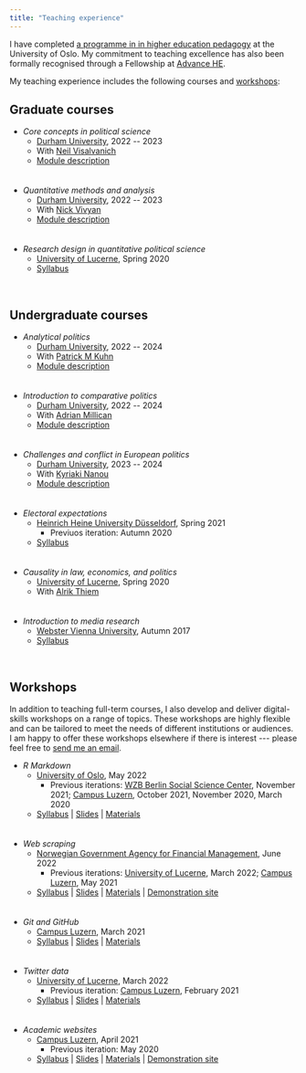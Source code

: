 ```yaml
---
title: "Teaching experience"
---
```


I have completed <a href="https://www.uio.no/link/english/academic-development/" target="_blank">a programme in in higher education pedagogy</a> at the University of Oslo. 
My commitment to teaching excellence has also been formally recognised through a Fellowship at <a href="https://www.advance-he.ac.uk/" target="_blank">Advance HE</a>.

My teaching experience includes the following courses and [workshops](#workshops): 

## Graduate courses

* *Core concepts in political science*
  - <a href="https://www.durham.ac.uk/" target="_blank">Durham University</a>, 2022 -- 2023
  - With <a href="http://www.neilvisal.com/" target="_blank">Neil Visalvanich</a> 
  - <a href="https://www.dur.ac.uk/postgraduate.modules/module_description/?year=2022&module_code=SGIA48030" target="_blank">Module description</a>

<div style = "line-height: 50%;">
    <br>
</div>

* *Quantitative methods and analysis*
  - <a href="https://www.durham.ac.uk/" target="_blank">Durham University</a>, 2022 -- 2023
  - With <a href="https://sites.google.com/view/nickvivyan" target="_blank">Nick Vivyan</a> 
  - <a href="https://www.dur.ac.uk/postgraduate.modules/module_description/?year=2022&module_code=SGIA49915" target="_blank">Module description</a>

<div style = "line-height: 50%;">
    <br>
</div>

* *Research design in quantitative political science*
  - <a href="https://www.unilu.ch/en/" target="_blank">University of Lucerne</a>, Spring 2020
  - <a href="https://resulumit.com/syllabi/20spring_rd.pdf" target="_blank">Syllabus</a>

<br>

## Undergraduate courses

* *Analytical politics*
  - <a href="https://www.durham.ac.uk/" target="_blank">Durham University</a>, 2022 -- 2024
  - With <a href="https://sites.google.com/site/pmkuhndr/home?pli=1" target="_blank">Patrick M Kuhn</a> 
  - <a href="https://www.dur.ac.uk/faculty.handbook/module_description/?year=2023&module_code=SGIA2361" target="_blank">Module description</a>

<div style = "line-height: 50%;">
    <br>
</div>

* *Introduction to comparative politics*
  - <a href="https://www.durham.ac.uk/" target="_blank">Durham University</a>, 2022 -- 2024
  - With <a href="https://www.durham.ac.uk/staff/adrian-millican/" target="_blank">Adrian Millican</a> 
  - <a href="https://www.dur.ac.uk/faculty.handbook/module_description/?year=2023&module_code=SGIA1211" target="_blank">Module description</a>

<div style = "line-height: 50%;">
    <br>
</div>

* *Challenges and conflict in European politics*
  - <a href="https://www.durham.ac.uk/" target="_blank">Durham University</a>, 2023 -- 2024
  - With <a href="https://www.durham.ac.uk/staff/kyriaki-nanou/" target="_blank">Kyriaki Nanou</a> 
  - <a href="https://apps.dur.ac.uk/faculty.handbook/2023/UG/module/SGIA2371" target="_blank">Module description</a>

<div style = "line-height: 50%;">
    <br>
</div>


* *Electoral expectations*
  - <a href="https://www.hhu.de/en/" target="_blank">Heinrich Heine University Düsseldorf</a>, Spring 2021     
     - Previuos iteration: Autumn 2020
  - <a href="https://resulumit.com/syllabi/21spring_ee.pdf" target="_blank">Syllabus</a>

<div style = "line-height: 50%;">
    <br>
</div>

* *Causality in law, economics, and politics*
  - <a href="https://www.unilu.ch/en/" target="_blank">University of Lucerne</a>, Spring 2020
  - With <a href="http://www.alrik-thiem.net/" target="_blank">Alrik Thiem</a>

<div style = "line-height: 50%;">
    <br>
</div>

* *Introduction to media research*
  - <a href="http://webster.ac.at" target="_blank">Webster Vienna University</a>, Autumn 2017
  - <a href="https://resulumit.com/syllabi/17fall_rm.pdf" target="_blank">Syllabus</a>

<br>

## Workshops

In addition to teaching full-term courses, I also develop and deliver digital-skills workshops on a range of topics. These workshops are highly flexible and can be tailored to meet the needs of different institutions or audiences. I am happy to offer these workshops elsewhere if there is interest --- please feel free to [send me an email](mailto:resul.umit@durham.ac.uk).

* *R Markdown*
  - <a href="https://www.uio.no/english/" target="_blank">University of Oslo</a>, May 2022
     - Previous iterations: <a href="https://www.wzb.eu/en" target="_blank">WZB Berlin Social Science Center</a>, November 2021; <a href="https://www.campus-luzern.ch/" target="_blank">Campus Luzern</a>, October 2021, November 2020, March 2020
  - <a href="https://resulumit.com/syllabi/20autumn_rmd.pdf" target="_blank">Syllabus</a> | <a href="https://resulumit.com/teaching/rmd_workshop.html" target="_blank">Slides</a> | <a href="https://github.com/resulumit/rmd_workshop" target="_blank">Materials</a>

<div style = "line-height: 50%;">
    <br>
</div>

* *Web scraping*
  - <a href="https://dfo.no/english" target="_blank">Norwegian Government Agency for Financial Management</a>, June 2022
     - Previous iterations: <a href="https://www.unilu.ch/en/" target="_blank">University of Lucerne</a>, March 2022;  <a href="https://www.campus-luzern.ch/" target="_blank">Campus Luzern</a>, May 2021
  - <a href="https://resulumit.com/syllabi/21spring_ws.pdf" target="_blank">Syllabus</a> | <a href="https://resulumit.com/teaching/scrp_workshop.html" target="_blank">Slides</a> | <a href="https://github.com/resulumit/scrp_workshop" target="_blank">Materials</a> | <a href="https://luzpar.netlify.app/" target="_blank">Demonstration site</a>
  
<div style = "line-height: 50%;">
    <br>
</div>

* *Git and GitHub*
  - <a href="https://www.campus-luzern.ch/" target="_blank">Campus Luzern</a>, March 2021
  - <a href="https://resulumit.com/syllabi/21spring_git.pdf" target="_blank">Syllabus</a> | <a href="https://resulumit.com/teaching/git_workshop.html" target="_blank">Slides</a> | <a href="https://github.com/resulumit/git_workshop" target="_blank">Materials</a>

<div style = "line-height: 50%;">
    <br>
</div>

* *Twitter data*
  - <a href="https://www.unilu.ch/en/" target="_blank">University of Lucerne</a>, March 2022
     - Previous iteration: <a href="https://www.campus-luzern.ch/" target="_blank">Campus Luzern</a>, February 2021
  - <a href="https://resulumit.com/syllabi/21spring_twtr.pdf" target="_blank">Syllabus</a> | <a href="https://resulumit.com/teaching/twtr_workshop.html" target="_blank">Slides</a> | <a href="https://github.com/resulumit/twtr_workshop" target="_blank">Materials</a>
    
<div style = "line-height: 50%;">
    <br>
</div>

* *Academic websites*
  - <a href="https://www.campus-luzern.ch/" target="_blank">Campus Luzern</a>, April 2021
     - Previous iteration: May 2020
  - <a href="https://resulumit.com/syllabi/21spring_rbd.pdf" target="_blank">Syllabus</a> | <a href="https://resulumit.com/teaching/rbd_workshop.html" target="_blank">Slides</a> | <a href="https://github.com/resulumit/workshop_website" target="_blank">Materials</a> | <a href="https://janejdoe.netlify.app/" target="_blank">Demonstration site</a>